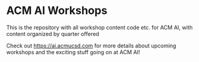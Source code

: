 # ACM AI Workshops

This is the repository with all workshop content code etc. for ACM AI, with content organized by quarter offered

Check out https://ai.acmucsd.com for more details about upcoming workshops and the exciting stuff going on at ACM AI!
